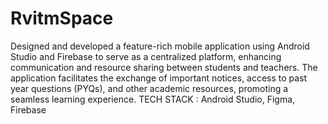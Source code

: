 # RvitmSpace 
Designed and developed a feature-rich mobile application using Android Studio and Firebase to serve as a centralized platform, enhancing communication and resource sharing between students and teachers. The application facilitates the exchange of important notices, access to past year questions (PYQs), and other academic resources, promoting a seamless learning experience.
TECH STACK : Android Studio, Figma, Firebase
